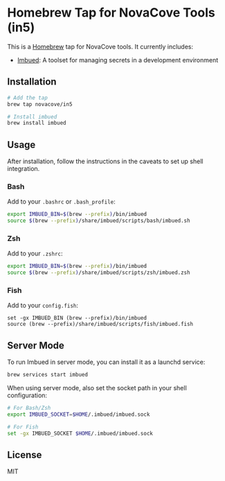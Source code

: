 # Homebrew Tap for NovaCove Tools (in5)

This is a [Homebrew](https://brew.sh) tap for NovaCove tools. It currently includes:

- [Imbued](https://github.com/novacove/imbued): A toolset for managing secrets in a development environment

## Installation

```bash
# Add the tap
brew tap novacove/in5

# Install imbued
brew install imbued
```

## Usage

After installation, follow the instructions in the caveats to set up shell integration.

### Bash

Add to your `.bashrc` or `.bash_profile`:

```bash
export IMBUED_BIN=$(brew --prefix)/bin/imbued
source $(brew --prefix)/share/imbued/scripts/bash/imbued.sh
```

### Zsh

Add to your `.zshrc`:

```zsh
export IMBUED_BIN=$(brew --prefix)/bin/imbued
source $(brew --prefix)/share/imbued/scripts/zsh/imbued.zsh
```

### Fish

Add to your `config.fish`:

```fish
set -gx IMBUED_BIN (brew --prefix)/bin/imbued
source (brew --prefix)/share/imbued/scripts/fish/imbued.fish
```

## Server Mode

To run Imbued in server mode, you can install it as a launchd service:

```bash
brew services start imbued
```

When using server mode, also set the socket path in your shell configuration:

```bash
# For Bash/Zsh
export IMBUED_SOCKET=$HOME/.imbued/imbued.sock

# For Fish
set -gx IMBUED_SOCKET $HOME/.imbued/imbued.sock
```

## License

MIT
